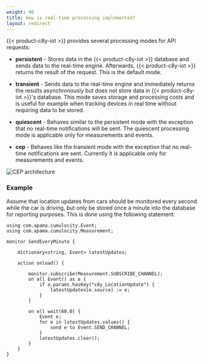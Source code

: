 ```yaml
---
weight: 40
title: How is real-time processing implemented?
layout: redirect
---
```


{{< product-c8y-iot >}} provides several processing modes for API requests:

* **persistent** - Stores data in the {{< product-c8y-iot >}} database and sends data to the real-time engine. Afterwards, {{< product-c8y-iot >}} returns the result of the request. This is the default mode. 

* **transient** - Sends data to the real-time engine and immediately returns the results asynchronously but does not store data in {{< product-c8y-iot >}}'s database. This mode saves storage and processing costs and is useful for example when tracking devices in real time without requiring data to be stored.

* **quiescent** - Behaves similar to the persistent mode with the exception that no real-time notifications will be sent. The quiescent processing mode is applicable only for measurements and events.

* **cep** - Behaves like the transient mode with the exception that no real-time notifications are sent. Currently it is applicable only for measurements and events.

![CEP architecture](/images/concepts-guide/realtime.png)

### Example

Assume that location updates from cars should be monitored every second while the car is driving, but only be stored once a minute into the database for reporting purposes. This is done using the following statement:

	using com.apama.cumulocity.Event;
	using com.apama.cumulocity.Measurement;

	monitor SendEveryMinute {

		dictionary<string, Event> latestUpdates;

		action onload() {

			monitor.subscribe(Measurement.SUBSCRIBE_CHANNEL);
			on all Event() as e {
				if e.params.hasKey("c8y_LocationUpdate") {
					latestUpdates[e.source] := e;
				}
			}

			on all wait(60.0) {
				Event e;
				for e in latestUpdates.values() {
					send e to Event.SEND_CHANNEL;
				}
				latestUpdates.clear();
			}
		}
	}
